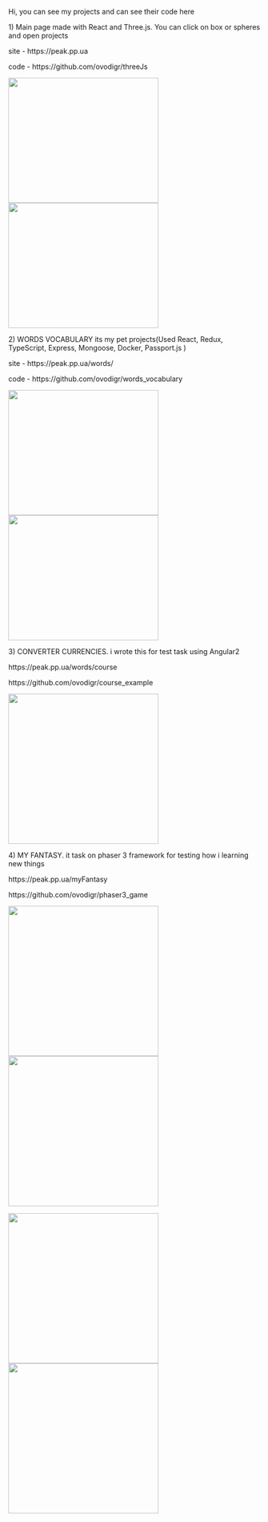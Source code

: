 Hi, you can see my projects and can see their code here

<p>1) Main page made with React and Three.js. You can click on box or spheres and open projects
<p> site - https://peak.pp.ua 
<p> code - https://github.com/ovodigr/threeJs
<p><img src="https://peak.pp.ua/portfolio_images/threeJs1.png" width=300px height=250px></img>
<img src="https://peak.pp.ua/portfolio_images/threeJs2.png" width=300px height=250px></img>

<p>2) WORDS VOCABULARY its my pet projects(Used React, Redux, TypeScript, Express, Mongoose, Docker,
Passport.js )
<p>site - https://peak.pp.ua/words/
<p>code - https://github.com/ovodigr/words_vocabulary
<p><img src="https://peak.pp.ua/portfolio_images/words1.png" width=300px height=250px ></img>
<img src="https://peak.pp.ua/portfolio_images/words3.png"  width=300px height=250px></img>

<p>3) CONVERTER CURRENCIES. i wrote this for test task using Angular2
<p>https://peak.pp.ua/words/course
<p>https://github.com/ovodigr/course_example
<p><img src="https://peak.pp.ua/portfolio_images/course1.png" width=300px></img>
<p>4) MY FANTASY. it task on phaser 3 framework for testing how i learning new things
<p>https://peak.pp.ua/myFantasy
<p>https://github.com/ovodigr/phaser3_game
  
<p><img src="https://peak.pp.ua/portfolio_images/myFantasy1.png" width=300px></img>
<img src="https://peak.pp.ua/portfolio_images/myFantasy2.png" width=300px></img>
<p><img src="https://peak.pp.ua/portfolio_images/myFantasy3.png" width=300px></img>
<img src="https://peak.pp.ua/portfolio_images/myFantasy5.png" width=300px></img>

